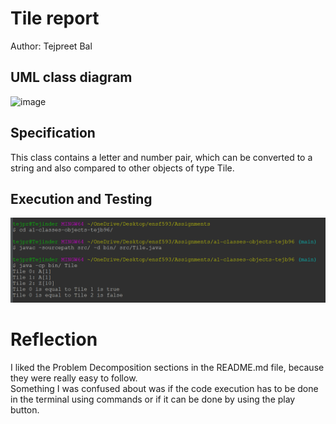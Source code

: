 # Tile report
Author: Tejpreet Bal

## UML class diagram
![image](tileUML.png)

## Specification
 This class contains a letter and number pair, which can be converted to a string and also compared to other objects of type Tile.

## Execution and Testing
![image](tileRun.png)

# Reflection
I liked the Problem Decomposition sections in the README.md file, because they were really easy to follow. </br>
Something I was confused about was if the code execution has to be done in the terminal using commands or if it can be done by using the play button.